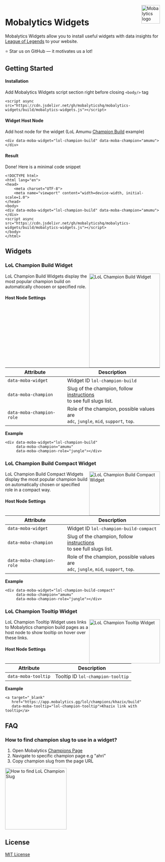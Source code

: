 <a href="https://mobalytics.gg/">
    <img src="https://fastcdn.mobalytics.gg/assets/common/icons/mobalytics-logo/logo-mobalytics-collapsed.svg" alt="Mobalytics logo" title="Mobalytics" align="right" height="60" />
</a>

# Mobalytics Widgets

Mobalytics Widgets allow you to install useful widgets with data insights for [League of Legends](https://app.mobalytics.gg/) to your website.

:star: Star us on GitHub — it motivates us a lot!

## Getting Started

#### Installation
  
Add Mobalytics Widgets script section right before closing `<body/>` tag
```
<script async src="https://cdn.jsdelivr.net/gh/mobalyticshq/mobalytics-widgets/build/mobalytics-widgets.js"></script>
```

#### Widget Host Node
  
Add host node for the widget (LoL Amumu [Champion Build](https://app.mobalytics.gg/lol/champions/amumu/build) example)
```
<div data-moba-widget="lol-champion-build" data-moba-champion="amumu"></div>
```

#### Result
  
Done! Here is a minimal code snippet
```
<!DOCTYPE html>
<html lang="en">
<head>
    <meta charset="UTF-8">
    <meta name="viewport" content="width=device-width, initial-scale=1.0">
</head>
<body>
<div data-moba-widget="lol-champion-build" data-moba-champion="amumu"></div>
<script async src="https://cdn.jsdelivr.net/gh/mobalyticshq/mobalytics-widgets/build/mobalytics-widgets.js"></script>
</body>
</html>
```

## Widgets

### LoL Champion Build Widget

<img src="https://cdn.mobalytics.gg/assets/common/images/mobalytics-widgets-repo/readme-lol-champion-build-widget.png" align="right"
     alt="LoL Champion Build Widget" width="230" height="305">
     
LoL Champion Build Widgets display the most popular champion build on automatically choosen or specified role.

#### Host Node Settings

| Attribute | Description |
| --- | --- |
| `data-moba-widget` | Widget ID `lol-champion-build` |
| `data-moba-champion` | Slug of the champion, follow [instructions](#)<br/>to see full slugs list. |
| `data-moba-champion-role` | Role of the champion, possible values are<br/>`adc`, `jungle`, `mid`, `support`, `top`. |

**Example**
```
<div data-moba-widget="lol-champion-build"
     data-moba-champion="amumu"
     data-moba-champion-role="jungle"></div>
```

### LoL Champion Build Compact Widget

<img src="https://cdn.mobalytics.gg/assets/common/images/mobalytics-widgets-repo/readme-lol-champion-build-compact-widget.png?1" align="right"
     alt="LoL Champion Build Compact Widget" width="230" height="143">
     
LoL Champion Build Compact Widgets display the most popular champion build on automatically chosen or specified role in a compact way.

#### Host Node Settings

| Attribute | Description |
| --- | --- |
| `data-moba-widget` | Widget ID `lol-champion-build-compact` |
| `data-moba-champion` | Slug of the champion, follow [instructions](#)<br/>to see full slugs list. |
| `data-moba-champion-role` | Role of the champion, possible values are<br/>`adc`, `jungle`, `mid`, `support`, `top`. |

**Example**
```
<div data-moba-widget="lol-champion-build-compact"
     data-moba-champion="amumu"
     data-moba-champion-role="jungle"></div>
```

### LoL Champion Tooltip Widget

<img src="https://cdn.mobalytics.gg/assets/common/images/mobalytics-widgets-repo/readme-lol-champion-tooltip-widget.png" align="right"
     alt="LoL Champion Tooltip Widget" width="230" height="143">
     
LoL Champion Tooltip Widget uses links to Mobalytics champion build pages as a host node to show tooltip on hover over these links.

#### Host Node Settings

| Attribute | Description |
| --- | --- |
| `data-moba-tooltip` | Tooltip ID `lol-champion-tooltip` |

**Example**
```
<a target="_blank"
   href="https://app.mobalytics.gg/lol/champions/khazix/build"
   data-moba-tooltip="lol-champion-tooltip">Khazix link with tooltip</a>
```

## FAQ

### How to find champion slug to use in a widget?
1. Open Mobalytics [Champions Page](https://app.mobalytics.gg/lol/champions)
2. Navigate to specific champion page e.g "ahri"
3. Copy champion slug from the page URL
  
<img src="https://cdn.mobalytics.gg/assets/common/images/mobalytics-widgets-repo/readme-how-to-find-lol-champion-slug.jpg"
     alt="How to find LoL Champion Slug"  height="200">

## License
[MIT License](https://github.com/mobalyticshq/mobalytics-widgets/blob/add-license-1/LICENSE)
